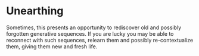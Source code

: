# Unearthing

Sometimes, this presents an opportunity to rediscover old and possibly forgotten generative sequences. If you are lucky you may be able to reconnect with such sequences, relearn them and possibly re-contextualize them, giving them new and fresh life.